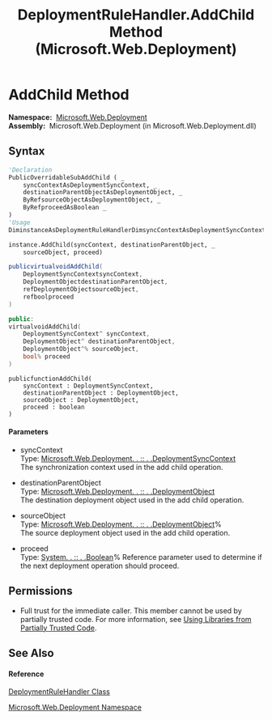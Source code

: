 ﻿---
title: DeploymentRuleHandler.AddChild Method  (Microsoft.Web.Deployment)
TOCTitle: AddChild Method
ms:assetid: M:Microsoft.Web.Deployment.DeploymentRuleHandler.AddChild(Microsoft.Web.Deployment.DeploymentSyncContext,Microsoft.Web.Deployment.DeploymentObject,Microsoft.Web.Deployment.DeploymentObject@,System.Boolean@)
ms:mtpsurl: https://msdn.microsoft.com/en-us/library/microsoft.web.deployment.deploymentrulehandler.addchild(v=VS.90)
ms:contentKeyID: 20208741
ms.date: 05/02/2012
mtps_version: v=VS.90
f1_keywords:
- Microsoft.Web.Deployment.DeploymentRuleHandler.AddChild
dev_langs:
- CSharp
- JScript
- VB
- c++
api_location:
- Microsoft.Web.Deployment.dll
api_name:
- Microsoft.Web.Deployment.DeploymentRuleHandler.AddChild
api_type:
- Managed
topic_type:
- apiref
- kbSyntax
product_family_name: VS
ROBOTS: INDEX,FOLLOW
---

# AddChild Method

**Namespace:**  [Microsoft.Web.Deployment](microsoft-web-deployment-namespace.md)  
**Assembly:**  Microsoft.Web.Deployment (in Microsoft.Web.Deployment.dll)

## Syntax

``` vb
'Declaration
PublicOverridableSubAddChild ( _
    syncContextAsDeploymentSyncContext, _
    destinationParentObjectAsDeploymentObject, _
    ByRefsourceObjectAsDeploymentObject, _
    ByRefproceedAsBoolean _
)
'Usage
DiminstanceAsDeploymentRuleHandlerDimsyncContextAsDeploymentSyncContextDimdestinationParentObjectAsDeploymentObjectDimsourceObjectAsDeploymentObjectDimproceedAsBoolean

instance.AddChild(syncContext, destinationParentObject, _
    sourceObject, proceed)
```

``` csharp
publicvirtualvoidAddChild(
    DeploymentSyncContextsyncContext,
    DeploymentObjectdestinationParentObject,
    refDeploymentObjectsourceObject,
    refboolproceed
)
```

``` c++
public:
virtualvoidAddChild(
    DeploymentSyncContext^ syncContext, 
    DeploymentObject^ destinationParentObject, 
    DeploymentObject^% sourceObject, 
    bool% proceed
)
```

``` jscript
publicfunctionAddChild(
    syncContext : DeploymentSyncContext, 
    destinationParentObject : DeploymentObject, 
    sourceObject : DeploymentObject, 
    proceed : boolean
)
```

#### Parameters

  - syncContext  
    Type: [Microsoft.Web.Deployment. . :: . .DeploymentSyncContext](deploymentsynccontext-class-microsoft-web-deployment.md)  
    The synchronization context used in the add child operation.  

<!-- end list -->

  - destinationParentObject  
    Type: [Microsoft.Web.Deployment. . :: . .DeploymentObject](deploymentobject-class-microsoft-web-deployment.md)  
    The destination deployment object used in the add child operation.  

<!-- end list -->

  - sourceObject  
    Type: [Microsoft.Web.Deployment. . :: . .DeploymentObject](deploymentobject-class-microsoft-web-deployment.md)%  
    The source deployment object used in the add child operation.  

<!-- end list -->

  - proceed  
    Type: [System. . :: . .Boolean](https://msdn.microsoft.com/en-us/library/a28wyd50\(v=vs.90\))%  
    Reference parameter used to determine if the next deployment operation should proceed.  

## Permissions

  - Full trust for the immediate caller. This member cannot be used by partially trusted code. For more information, see [Using Libraries from Partially Trusted Code](https://msdn.microsoft.com/en-us/library/8skskf63\(v=vs.90\)).

## See Also

#### Reference

[DeploymentRuleHandler Class](deploymentrulehandler-class-microsoft-web-deployment.md)

[Microsoft.Web.Deployment Namespace](microsoft-web-deployment-namespace.md)

